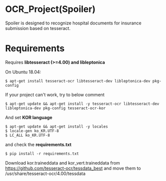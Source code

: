 # OCR_Project(Spoiler)
Spoiler is designed to recognize hospital documents for insurance submission based on tesseract.

# Requirements
Requires **libtesseract (>=4.00) and libleptonica**

On Ubuntu 18.04:
 
    $ apt-get install tesseract-ocr libtesseract-dev libleptonica-dev pkg-config
  

If your project can't work, try to below comment
 
    $ apt-get update && apt-get install -y tesseract-ocr libtesseract-dev libleptonica-dev pkg-config tesseract-ocr-kor
  

And set **KOR language**
 
    $ apt-get update && apt-get install -y locales
    $ locale-gen ko_KR.UTF-8 
    $ LC_ALL ko_KR.UTF-8
  

and check the **requirements.txt**
  
    $ pip install -r requirements.txt
  

Download kor.traineddata and kor_vert.traineddata from https://github.com/tesseract-ocr/tessdata_best and move them to /usr/share/tesseract-ocr/4.00/tessdata

